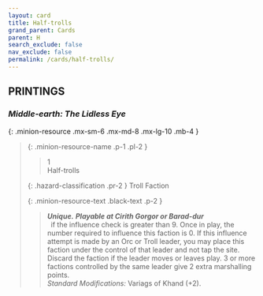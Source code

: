 ```yaml
---
layout: card
title: Half-trolls
grand_parent: Cards
parent: H
search_exclude: false
nav_exclude: false
permalink: /cards/half-trolls/
---
```


## PRINTINGS


### _Middle-earth: The Lidless Eye_

{: .minion-resource .mx-sm-6 .mx-md-8 .mx-lg-10 .mb-4 }
> {: .minion-resource-name .p-1 .pl-2 }
> > <div class="hazard-mp">1</div>
> > <div class="card-name">Half-trolls</div>
>
> {: .hazard-classification .pr-2 }
> Troll Faction
>
> {: .minion-resource-text .black-text .p-2 }
> > _**Unique.**_ ***Playable at Cirith Gorgor or Barad-dur*** <br>&ensp;if the influence check is greater than 9. Once in play, the number required to influence this faction is 0. If this influence attempt is made by an Orc or Troll leader, you may place this faction under the control of that leader and not tap the site. Discard the faction if the leader moves or leaves play. 3 or more factions controlled by the same leader give 2 extra marshalling points. <br>_Standard Modifications:_ Variags of Khand (+2).   
> 
